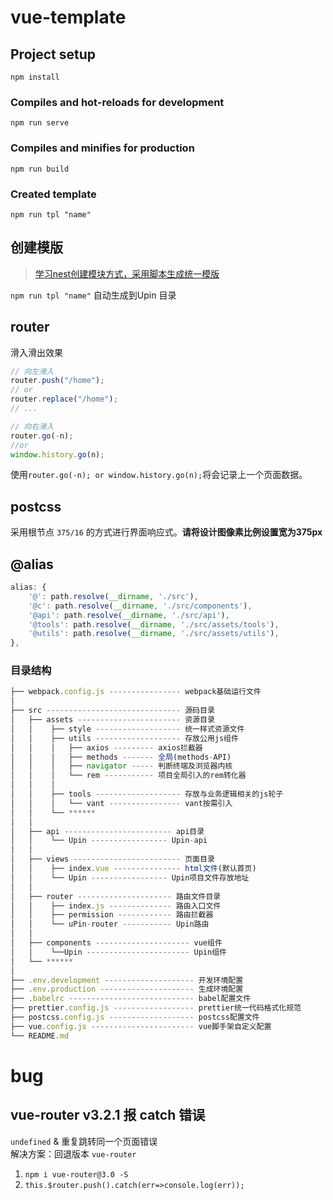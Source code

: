 # vue-template

## Project setup
```
npm install
```

### Compiles and hot-reloads for development
```
npm run serve
```

### Compiles and minifies for production
```
npm run build
```

### Created template
```
npm run tpl "name"
```


## 创建模版
> [学习nest创建模块方式，采用脚本生成统一模版](https://docs.nestjs.cn/6/controllers?id=%e8%b7%af%e7%94%b1)     

`npm run tpl "name"`  自动生成到Upin 目录      


## router
滑入滑出效果     
```javascript
// 向左滑入
router.push("/home"); 
// or
router.replace("/home");
// ... 

// 向右滑入
router.go(-n);
//or 
window.history.go(n);
```
使用`router.go(-n); or window.history.go(n);`将会记录上一个页面数据。


## postcss 
采用根节点 `375/16` 的方式进行界面响应式。**请将设计图像素比例设置宽为375px**


## @alias
```javascript
alias: {
    '@': path.resolve(__dirname, './src'),
    '@c': path.resolve(__dirname, './src/components'),
    '@api': path.resolve(__dirname, './src/api'),
    '@tools': path.resolve(__dirname, './src/assets/tools'),
    '@utils': path.resolve(__dirname, './src/assets/utils'),
},
```


### 目录结构
```javascript
├── webpack.config.js ---------------- webpack基础运行文件
│
├── src ------------------------------ 源码目录
│   ├── assets ----------------------- 资源目录
│   │    ├── style ------------------- 统一样式资源文件
│   │    ├── utils ------------------- 存放公用js组件
│   │    │   ├── axios --------- axios拦截器
│   │    │   ├── methods ------- 全局(methods-API)
│   │    │   ├── navigator ----- 判断终端及浏览器内核
│   │    │   └── rem ----------- 项目全局引入的rem转化器
│   │    │
│   │    ├── tools ------------------- 存放与业务逻辑相关的js轮子
│   │    │   └── vant ---------------- vant按需引入
│   │    └── ******
│   │
│   ├── api ------------------------ api目录
│   │    └── Upin ----------------- Upin-api
│   │
│   ├── views ------------------------ 页面目录
│   │    ├── index.vue --------------- html文件(默认首页)
│   │    └── Upin ----------------- Upin项目文件存放地址
│   │
│   ├── router --------------------- 路由文件目录
│   │    ├── index.js -------------- 路由入口文件
│   │    ├── permission ------------ 路由拦截器
│   │    └── uPin-router ----------- Upin路由 
│   │
│   ├── components --------------------- vue组件
│   │    └──Upin ----------------------- Upin组件
│   └── ******
│   
├── .env.development -------------------- 开发环境配置
├── .env.production --------------------- 生成环境配置
├── .babelrc ---------------------------- babel配置文件
├── prettier.config.js ------------------ prettier统一代码格式化规范
├── postcss.config.js ------------------- postcss配置文件
├── vue.config.js ----------------------- vue脚手架自定义配置
└── README.md 
```


# bug
## vue-router v3.2.1 报 catch 错误
`undefined` & 重复跳转同一个页面错误      
解决方案：回退版本 `vue-router `    
1. `npm i vue-router@3.0 -S`      
2. ` this.$router.push().catch(err=>console.log(err)); `     